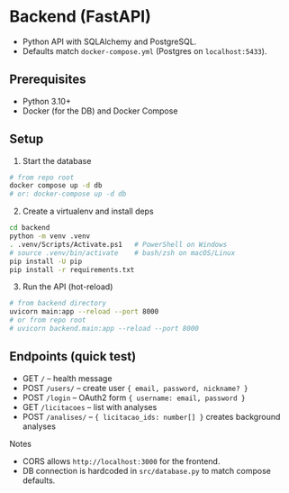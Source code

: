 # Backend (FastAPI)

- Python API with SQLAlchemy and PostgreSQL.
- Defaults match `docker-compose.yml` (Postgres on `localhost:5433`).

## Prerequisites

- Python 3.10+
- Docker (for the DB) and Docker Compose

## Setup

1) Start the database

```bash
# from repo root
docker compose up -d db
# or: docker-compose up -d db
```

2) Create a virtualenv and install deps

```bash
cd backend
python -m venv .venv
. .venv/Scripts/Activate.ps1   # PowerShell on Windows
# source .venv/bin/activate    # bash/zsh on macOS/Linux
pip install -U pip
pip install -r requirements.txt
```

3) Run the API (hot-reload)

```bash
# from backend directory
uvicorn main:app --reload --port 8000
# or from repo root
# uvicorn backend.main:app --reload --port 8000
```

## Endpoints (quick test)

- GET `/` – health message
- POST `/users/` – create user `{ email, password, nickname? }`
- POST `/login` – OAuth2 form `{ username: email, password }`
- GET `/licitacoes` – list with analyses
- POST `/analises/` – `{ licitacao_ids: number[] }` creates background analyses

Notes
- CORS allows `http://localhost:3000` for the frontend.
- DB connection is hardcoded in `src/database.py` to match compose defaults.
